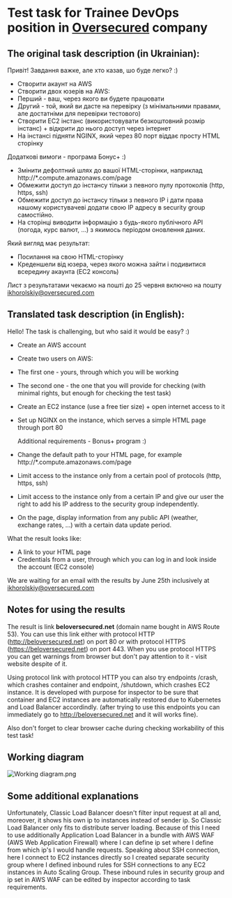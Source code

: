# Test task for Trainee DevOps position in [Oversecured](https://oversecured.com/) company


## The original task description (in Ukrainian):

Привіт! Завдання важке, але хто казав, шо буде легко?
:)

- Створити акаунт на AWS
- Створити двох юзерів на AWS:
- Перший - ваш, через якого ви будете працювати
- Другий - той, який ви дасте на перевірку (з мінімальними правами, але достатніми для перевірки тестового)
- Створити EC2 інстанс (використовувати безкоштовний розмір інстанс) + відкрити до нього доступ через інтернет
- На інстансі підняти NGINX, який через 80 порт віддає просту HTML сторінку

Додаткові вимоги - програма Бонус+ :)

- Змінити дефолтний шлях до вашої HTML-сторінки, наприклад http://*.compute.amazonaws.com/page
- Обмежити доступ до інстансу тільки з певного пулу протоколів (http, https, ssh)
- Обмежити доступ до інстансу тільки з певного IP і дати права нашому користувачеві додати свою IP адресу в security group самостійно.
- На сторінці виводити інформацію з будь-якого публічного API (погода, курс валют, ...) з якимось періодом оновлення даних.

Який вигляд має результат:
- Посилання на свою HTML-сторінку
- Креденшели від юзера, через якого можна зайти і подивитися всередину акаунта (EC2 консоль)

Лист з результатами чекаємо на пошті до 25 червня включно на пошту ikhorolskiy@oversecured.com


## Translated task description (in English):

Hello! The task is challenging, but who said it would be easy?
:)

- Create an AWS account
- Create two users on AWS:
- The first one - yours, through which you will be working
- The second one - the one that you will provide for checking (with minimal rights, but enough for checking the test task)
- Create an EC2 instance (use a free tier size) + open internet access to it
- Set up NGINX on the instance, which serves a simple HTML page through port 80 


  Additional requirements - Bonus+ program :)

- Change the default path to your HTML page, for example http://*.compute.amazonaws.com/page
- Limit access to the instance only from a certain pool of protocols (http, https, ssh)
- Limit access to the instance only from a certain IP and give our user the right to add his IP address to the security group independently.
- On the page, display information from any public API (weather, exchange rates, ...) with a certain data update period.


What the result looks like:

- A link to your HTML page
- Credentials from a user, through which you can log in and look inside the account (EC2 console)


We are waiting for an email with the results by June 25th inclusively at ikhorolskiy@oversecured.com


## Notes for using the results

The result is link **beloversecured.net** (domain name bought in AWS Route 53).
You can use this link either with protocol HTTP (http://beloversecured.net) on port 80
or with protocol HTTPS (https://beloversecured.net) on port 443. 
When you use protocol HTTPS you can get warnings from browser but don't pay attention to it - visit website despite of it. 

Using protocol link with protocol HTTP you can also try endpoints /crash, which crashes container and endpoint, /shutdown, which crashes
EC2 instance. It is developed with purpose for inspector to be sure that container and EC2 instances are automatically restored due to Kubernetes and Load Balancer accordindly.
(after trying to use this endpoints you can immediately go to http://beloversecured.net and it will works fine).


Also don't forget to clear browser cache during checking workability of this test task!


## Working diagram


![Working diagram.png](..%2F..%2F..%2FDownloads%2FWorking%20diagram.png)


## Some additional explanations 

Unfortunately, Classic Load Balancer doesn't filter input request at all and, moreover, it shows his own ip to instances instead of sender ip. 
So Classic Load Balancer only fits to distribute server loading. Because of this I need to use additionally Application Load Balancer in a bundle 
with AWS WAF (AWS Web Application Firewall) where I can define ip set where I define from which ip's I would handle requests. 
Speaking about SSH connection, here I connect to EC2 instances directly so I created separate security group where I defined inbound rules
for SSH connections to any EC2 instances in Auto Scaling Group.
These inbound rules in security group and ip set in AWS WAF can be edited by inspector according to task requirements.
